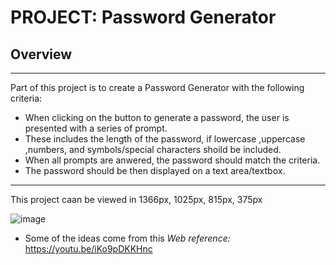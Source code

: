 # PROJECT: Password Generator

## Overview
___
Part of this project is to create a Password Generator with the following criteria:
- When clicking on the button to generate a password, the user is presented with a series of prompt.
- These includes the length of the password, if lowercase ,uppercase ,numbers, and symbols/special characters shoild be included.
- When all prompts are anwered, the password should match the criteria.
- The password should be then displayed on a text area/textbox.

___

This project caan be viewed in 1366px, 1025px, 815px, 375px

![image](https://user-images.githubusercontent.com/14179472/110422420-739cdb80-80f3-11eb-97d3-70aa47750633.png)

- Some of the ideas come from this *Web reference:* https://youtu.be/iKo9pDKKHnc

